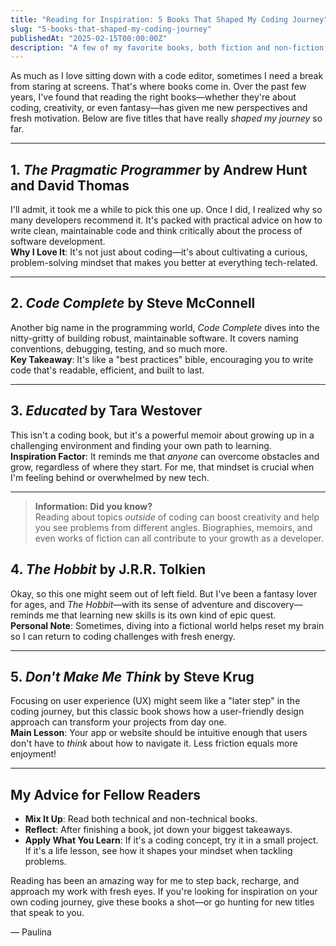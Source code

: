 ```yaml
---
title: "Reading for Inspiration: 5 Books That Shaped My Coding Journey"
slug: "5-books-that-shaped-my-coding-journey"
publishedAt: "2025-02-15T00:00:00Z"
description: "A few of my favorite books, both fiction and non-fiction, that keep me motivated."
---
```


As much as I love sitting down with a code editor, sometimes I need a break from staring at screens. That's where books come in. Over the past few years, I've found that reading the right books—whether they're about coding, creativity, or even fantasy—has given me new perspectives and fresh motivation. Below are five titles that have really *shaped my journey* so far.

---

## 1. *The Pragmatic Programmer* by Andrew Hunt and David Thomas
I'll admit, it took me a while to pick this one up. Once I did, I realized why so many developers recommend it. It's packed with practical advice on how to write clean, maintainable code and think critically about the process of software development.  
**Why I Love It**: It's not just about coding—it's about cultivating a curious, problem-solving mindset that makes you better at everything tech-related.

---

## 2. *Code Complete* by Steve McConnell
Another big name in the programming world, *Code Complete* dives into the nitty-gritty of building robust, maintainable software. It covers naming conventions, debugging, testing, and so much more.  
**Key Takeaway**: It's like a "best practices" bible, encouraging you to write code that's readable, efficient, and built to last.

---

## 3. *Educated* by Tara Westover
This isn't a coding book, but it's a powerful memoir about growing up in a challenging environment and finding your own path to learning.  
**Inspiration Factor**: It reminds me that *anyone* can overcome obstacles and grow, regardless of where they start. For me, that mindset is crucial when I'm feeling behind or overwhelmed by new tech.

---

> **Information: Did you know?**  
> Reading about topics *outside* of coding can boost creativity and help you see problems from different angles. Biographies, memoirs, and even works of fiction can all contribute to your growth as a developer.

## 4. *The Hobbit* by J.R.R. Tolkien
Okay, so this one might seem out of left field. But I've been a fantasy lover for ages, and *The Hobbit*—with its sense of adventure and discovery—reminds me that learning new skills is its own kind of epic quest.  
**Personal Note**: Sometimes, diving into a fictional world helps reset my brain so I can return to coding challenges with fresh energy.

---

## 5. *Don't Make Me Think* by Steve Krug
Focusing on user experience (UX) might seem like a "later step" in the coding journey, but this classic book shows how a user-friendly design approach can transform your projects from day one.  
**Main Lesson**: Your app or website should be intuitive enough that users don't have to *think* about how to navigate it. Less friction equals more enjoyment!

---

## My Advice for Fellow Readers
- **Mix It Up**: Read both technical and non-technical books.
- **Reflect**: After finishing a book, jot down your biggest takeaways.
- **Apply What You Learn**: If it's a coding concept, try it in a small project. If it's a life lesson, see how it shapes your mindset when tackling problems.

Reading has been an amazing way for me to step back, recharge, and approach my work with fresh eyes. If you're looking for inspiration on your own coding journey, give these books a shot—or go hunting for new titles that speak to you.

— Paulina